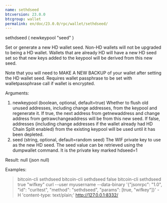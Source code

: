 ```yaml
---
name: sethdseed
btcversion: 23.0.0
btcgroup: wallet
permalink: en/doc/23.0.0/rpc/wallet/sethdseed/
---
```


sethdseed ( newkeypool "seed" )

Set or generate a new HD wallet seed. Non-HD wallets will not be upgraded to being a HD wallet. Wallets that are already
HD will have a new HD seed set so that new keys added to the keypool will be derived from this new seed.

Note that you will need to MAKE A NEW BACKUP of your wallet after setting the HD wallet seed.
Requires wallet passphrase to be set with walletpassphrase call if wallet is encrypted.

Arguments:
1. newkeypool    (boolean, optional, default=true) Whether to flush old unused addresses, including change addresses, from the keypool and regenerate it.
                 If true, the next address from getnewaddress and change address from getrawchangeaddress will be from this new seed.
                 If false, addresses (including change addresses if the wallet already had HD Chain Split enabled) from the existing
                 keypool will be used until it has been depleted.
2. seed          (string, optional, default=random seed) The WIF private key to use as the new HD seed.
                 The seed value can be retrieved using the dumpwallet command. It is the private key marked hdseed=1

Result:
null    (json null)

Examples:
> bitcoin-cli sethdseed 
> bitcoin-cli sethdseed false
> bitcoin-cli sethdseed true "wifkey"
> curl --user myusername --data-binary '{"jsonrpc": "1.0", "id": "curltest", "method": "sethdseed", "params": [true, "wifkey"]}' -H 'content-type: text/plain;' http://127.0.0.1:8332/


